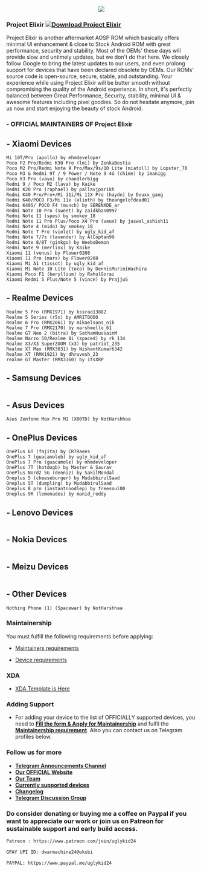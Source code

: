<p align="center">
  <img src="https://i.imgur.com/C0Wcdr5.png" />
</p>


### Project Elixir [![Download Project Elixir](https://img.shields.io/sourceforge/dt/project-elixir.svg)](https://sourceforge.net/projects/project-elixir/files/twelve/)

Project Elixir is another aftermarket AOSP ROM which basically offers minimal UI enhancement & close to Stock Android ROM with great performance, security and stability. Most of the OEMs' these days will provide slow and untimely updates, but we don't do that here. We closely follow Google to bring the latest updates to our users, and even prolong support for devices that have been declared obsolete by OEMs. Our ROMs' source code is open-source, secure, stable, and outstanding. Your experience while using Project Elixir will be butter smooth without compromising the quality of the Android experience. In short, it's perfectly balanced between Great Performance, Security, stability, minimal UI & awesome features including pixel goodies. So do not hesitate anymore, join us now and start enjoying the beauty of stock Android. 

### - OFFICIAL MAINTAINERS OF Project Elixir

<!--START_SECTION:devices-->
## - Xiaomi Devices
```
Mi 10T/Pro (apollo) by mhmdeveloper
Poco F2 Pro/Redmi K30 Pro (lmi) by ZenkaBestia
Poco M2 Pro/Redmi Note 9 Pro/Max/9s/10 Lite (miatoll) by Lopster_70
Poco M3 & Redmi 9T / 9 Power / Note 9 4G (chime) by imanigg
Poco X3 Pro (vayu) by chandlerbigg
Redmi 9 / Poco M2 (lava) by Kaike
Redmi K20 Pro (raphael) by pallavjparikh
Redmi K40 Pro/Pro+/Mi 11i/Mi 11X Pro (haydn) by Douxx_gang
Redmi K40/POCO F3/Mi 11x (alioth) by theangelofdead01
Redmi K40S/ POCO F4 (munch) by SERENADE_ar
Redmi Note 10 Pro (sweet) by zaidkhan0997
Redmi Note 11 (spes) by smokey_18
Redmi Note 11 Pro Plus/Poco X4 Pro (veux) by jaswal_ashish11
Redmi Note 4 (mido) by smokey_18
Redmi Note 7 Pro (violet) by ugly_kid_af
Redmi Note 7/7s (lavender) by AlCoptan99
Redmi Note 8/8T (ginkgo) by WeeboDemon
Redmi Note 9 (merlinx) by Kaike
Xiaomi 11 (venus) by Flower0208
Xiaomi 11 Pro (mars) by Flower0208
Xiaomi Mi A1 (tissot) by ugly_kid_af
Xiaomi Mi Note 10 Lite (toco) by DennisMurimiWachira
Xiaomi Poco F1 (beryllium) by RahulGorai
Xiaomi Redmi 5 Plus/Note 5 (vince) by PrajjuS
```

## - Realme Devices
```
Realme 5 Pro (RMX1971) by kssrao13882
Realme 5 Series (r5x) by AMRITOOOO
Realme 6 Pro (RMX2061) by mikaelsons_nik
Realme 7 Pro (RMX2170) by marshmello_61
Realme GT Neo 2 (bitra) by SathamHussainM
Realme Narzo 50/Realme 8i (spaced) by rk_134
Realme X3/X3 SuperZOOM (x3) by patriot_235
Realme X7 Max (RMX3031) by NishantKumar6342
Realme XT (RMX1921) by dhruvesh_23
realme GT Master (RMX3360) by itsXRP
```

## - Samsung Devices
```
```

## - Asus Devices
```
Asus Zenfone Max Pro M1 (X00TD) by NotHarshhaa
```

## - OnePlus Devices
```
OnePlus 6T (fajita) by CR7Raees
OnePlus 7 (guacamoleb) by ugly_kid_af
OnePlus 7 Pro (guacamole) by mhmdeveloper
OnePlus 7T (hotdogb) by Master & Saurav
OnePlus Nord2 5G (denniz) by SakilMondal
Oneplus 5 (cheeseburger) by MudabbirulSaad
Oneplus 5T (dumpling) by MudabbirulSaad
Oneplus 8 pro (instantnoodlep) by freesoul00
Oneplus 9R (lemonades) by manid_reddy
```

## - Lenovo Devices
```
```

## - Nokia Devices
```
```

## - Meizu Devices
```
```

## - Other Devices
```
Nothing Phone (1) (Spacewar) by NotHarshhaa
```
<!--END_SECTION:devices-->

### Maintainership 

You must fulfill the following requirements before applying:

- [Maintainers requirements](https://projectelixiros.com/documentation)

- [Device requirements](https://projectelixiros.com/documentation)

### XDA 

- [XDA Template is Here](https://projectelixiros.com/documentation)

### Adding Support

- For adding your device to the list of OFFICIALLY supported devices, you need to [**Fill the form & Apply for Maintainership**](https://projectelixiros.com/documentation) and fulfil the [**Maintainership requirement**](https://projectelixiros.com/documentation). Also you can contact us on Telegram profiles below.

### Follow  us for more

 * [**Telegram Announcements Channel**](https://t.me/Elixir_Updates)
 * [**Our OFFICIAL Website**](https://projectelixiros.com/)
 * [**Our Team**](https://projectelixiros.com/team)
 * [**Currently supported devices**](https://projectelixiros.com/download)
 * [**Changelog**](https://projectelixiros.com/changelog)
 * [**Telegram Discussion Group**](https://t.me/Elixir_Discussion)

### Do consider donating or buying me a coffee on Paypal if you want to appreciate our work or join us on Patreon for sustainable support and early build access.

```bash
Patreon : https://www.patreon.com/join/uglykid24
```
```bash
GPAY UPI ID: dwarmachine24@oksbi
```
```bash
PAYPAL: https://www.paypal.me/uglykid24
```
